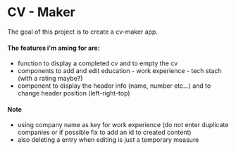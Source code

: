# CV - Maker

The goal of this project is to create a cv-maker app.

#### The features i'm aming for are:

- function to display a completed cv and to empty the cv
- components to add and edit education - work experience - tech stach (with a rating maybe?)
- component to display the header info (name, number etc...) and to change header position (left-right-top)

#### Note

- using company name as key for work experience (do not enter duplicate companies or if possible fix to add an id to created content)
- also deleting a entry when editing is just a temporary measure
